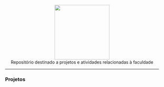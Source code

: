 <p align="center"><img src="https://upload.wikimedia.org/wikipedia/commons/thumb/f/fd/Logo_CEFET-MG.png/768px-Logo_CEFET-MG.png" width="180">
<br>Repositório destinado a projetos e atividades relacionadas à faculdade
<hr>
  
### Projetos
